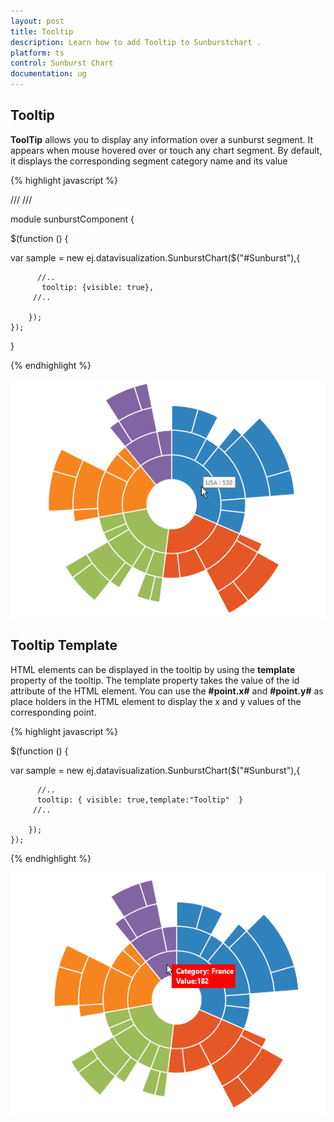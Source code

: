 ```yaml
---
layout: post
title: Tooltip
description: Learn how to add Tooltip to Sunburstchart .
platform: ts
control: Sunburst Chart
documentation: ug
---
```


## Tooltip  

**ToolTip** allows you to display any information over a sunburst segment. It appears when mouse hovered over or touch any chart segment. By default, it displays the corresponding segment category name and its value

{% highlight javascript %}

/// <reference path="tsfiles/jquery.d.ts" />
/// <reference path="tsfiles/ej.web.all.d.ts" />

module  sunburstComponent {

$(function () {

var sample = new ej.datavisualization.SunburstChart($("#Sunburst"),{
          
          //..
           tooltip: {visible: true},            
         //..

        });
    });
}

{% endhighlight %}

![](Tooltip_images/Tooltip_img1.png)

## Tooltip Template   

HTML elements can be displayed in the tooltip by using the **template** property of the tooltip. The template property takes the value of the id attribute of the HTML element. You can use the **#point.x#** and **#point.y#** as place holders in the HTML element to display the x and y values of the corresponding point.

{% highlight javascript %}

<div id="Tooltip" style="display: none;">
        <div id="value" style="background-color:red;padding-top:3px;padding-right:3px">
            <div>
                <label id="efpercentage" style="color:white">
                    &nbsp;&nbsp;Category:&nbsp;#point.x#
                   <br />&nbsp;&nbsp;Value:#point.y#
                </label>
            </div>
        </div>
    </div>
    
$(function () {

var sample = new ej.datavisualization.SunburstChart($("#Sunburst"),{
          
          //..
          tooltip: { visible: true,template:"Tooltip"  }      
         //..

        });
    });

{% endhighlight %}

![](Tooltip_images/Tooltip_img2.png)
